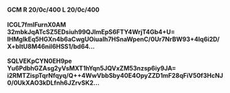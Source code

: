 #### GCM R 20/0c/400 L 20/0c/400
**ICGL7fmIFurnX0AM**<br/>**32mbkJqATcSZ5EDsiuh99QJlmEpS6FTY4WrjT4Gb4+U=**<br/>**lHMgIkEq5HGXn4b6aCwgUOiualh7HSnaWpenC/0Ur7NrBW93+4lq6i2D/X+bItU8M46nil6HSS1/bd64...**<br/><br/>
**SQLVEKpCYN0EH9pe**<br/>**Yu6PdbhGZAsg2yVsMXT1hYqn5JQVxZM53nzsp6iy9JA=**<br/>**i2RMTZispTqrNfqyq/Q++4WwVbbSby40E4OpyZZD1mF28qFiV50f3HcNJ0/0UkXAO3kDLfnh6JZrvSK2...**